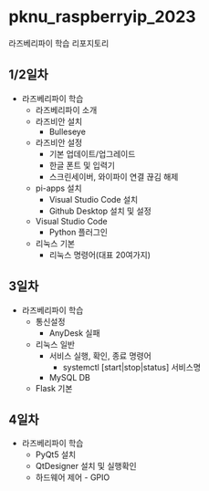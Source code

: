 # pknu_raspberryip_2023
라즈베리파이 학습 리포지토리

## 1/2일차
- 라즈베리파이 학습
	- 라즈베리파이 소개
	- 라즈비안 설치
		- Bulleseye
	- 라즈비안 설정
		- 기본 업데이트/업그레이드
		- 한글 폰트 및 입력기
		- 스크린세이버, 와이파이 연결 끊김 해제 
	- pi-apps 설치
		- Visual Studio Code 설치
		- Github Desktop 설치 및 설정
	- Visual Studio Code
		- Python 플러그인
	- 리눅스 기본
		- 리눅스 명령어(대표 20여가지)

## 3일차
- 라즈베리파이 학습
	- 통신설정
		- AnyDesk 실패
	- 리눅스 일반
		- 서비스 실행, 확인, 종료 명령어
			- systemctl [start|stop|status] 서비스명
		- MySQL DB
	- Flask 기본

## 4일차
- 라즈베리파이 학습
	- PyQt5 설치
	- QtDesigner 설치 및 실행확인
	- 하드웨어 제어 - GPIO